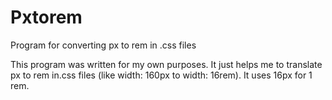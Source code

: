 # Pxtorem
Program for converting px to rem in .css files

This program was written for my own purposes. It just helps me to translate px to rem in.css files (like width: 160px to width: 16rem). It uses 16px for 1 rem.
